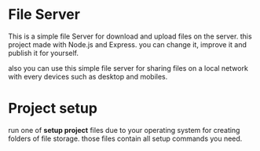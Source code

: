 # File Server
This is a simple file Server for download and upload files on the server. this project made with Node.js and Express. you can change it, improve it and publish it for yourself.

also you can use this simple file server for sharing files on a local network with every devices such as desktop and mobiles.

# Project setup
run one of <b>setup project</b> files due to your operating system for creating folders of file storage. those files contain all setup commands you need.
